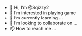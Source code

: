 - 👋 Hi, I’m @Sqizzy2
- 👀 I’m interested in playing game
- 🌱 I’m currently learning ...
- 💞️ I’m looking to collaborate on ...
- 📫 How to reach me ...

<!---
Sqizzy2/Sqizzy2 is a ✨ special ✨ repository because its `README.md` (this file) appears on your GitHub profile.
You can click the Preview link to take a look at your changes.
--->
